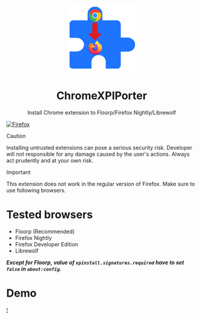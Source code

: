 <p align="center">
  <img width="180" src="./icon.png">
  <h1 align="center">ChromeXPIPorter</h1>
  <div align="center">Install Chrome extension to Floorp/Firefox Nightly/Librewolf</div>
</p>

[![Firefox](https://extensionworkshop.com/assets/img/documentation/publish/get-the-addon-178x60px.dad84b42.png)](https://addons.mozilla.org/firefox/addon/chromexpiporter/)

> [!CAUTION]
> Installing untrusted extensions can pose a serious security risk.
> Developer will not responsible for any damage caused by the user's actions.
> Always act prudently and at your own risk.

> [!IMPORTANT]
> This extension does not work in the regular version of Firefox.
> Make sure to use following browsers.

# Tested browsers
* Floorp (Recommended)
* Firefox Nightly
* Firefox Developer Edition
* Librewolf

***Except for Floorp, value of `xpinstall.signatures.required` have to set `false` in `about:config`.***

# Demo
[!](https://github.com/user-attachments/assets/be6557af-c2df-467e-b2ab-c175594e66d1)


